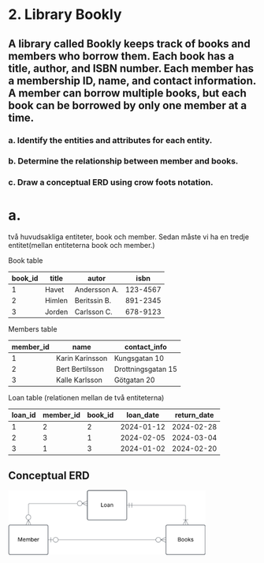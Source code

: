# 2. Library Bookly

## A library called Bookly keeps track of books and members who borrow them. Each book has a title, author, and ISBN number. Each member has a membership ID, name, and contact information. A member can borrow multiple books, but each book can be borrowed by only one member at a time.

### a. Identify the entities and attributes for each entity.

### b. Determine the relationship between member and books.

### c. Draw a conceptual ERD using crow foots notation.

# a.

två huvudsakliga entiteter, book och member. Sedan måste vi ha en tredje entitet(mellan entiteterna book och member.)

Book table

| book_id | title  | autor        | isbn     |
| ------- | ------ | ------------ | -------- |
| 1       | Havet  | Andersson A. | 123-4567 |
| 2       | Himlen | Beritssin B. | 891-2345 |
| 3       | Jorden | Carlsson C.  | 678-9123 |

Members table

| member_id | name            | contact_info       |
| --------- | --------------- | ------------------ |
| 1         | Karin Karinsson | Kungsgatan 10      |
| 2         | Bert Bertilsson | Drottningsgatan 15 |
| 3         | Kalle Karlsson  | Götgatan 20        |

Loan table (relationen mellan de två entiteterna)

| loan_id | member_id | book_id | loan_date  | return_date |
| ------- | --------- | ------- | ---------- | ----------- |
| 1       | 2         | 2       | 2024-01-12 | 2024-02-28  |
| 2       | 3         | 1       | 2024-02-05 | 2024-03-04  |
| 3       | 1         | 3       | 2024-01-02 | 2024-02-20  |

## Conceptual ERD
<img src="../../assets/bookly_02.png" width=400>
